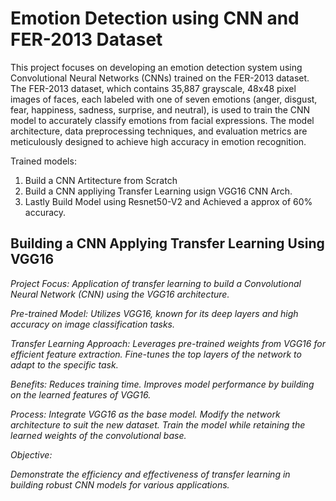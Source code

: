 # Emotion Detection using CNN and FER-2013 Dataset

This project focuses on developing an emotion detection system using Convolutional Neural Networks (CNNs) trained on the FER-2013 dataset. The FER-2013 dataset, which contains 35,887 grayscale, 48x48 pixel images of faces, each labeled with one of seven emotions (anger, disgust, fear, happiness, sadness, surprise, and neutral), is used to train the CNN model to accurately classify emotions from facial expressions. The model architecture, data preprocessing techniques, and evaluation metrics are meticulously designed to achieve high accuracy in emotion recognition.

Trained models:

1. Build a CNN Artitecture from Scratch
2. Build a CNN appliying Transfer Learning usign VGG16 CNN Arch.
3. Lastly Build Model using Resnet50-V2 and Achieved a approx of 60% accuracy.





## Building a CNN Applying Transfer Learning Using VGG16

*Project Focus: Application of transfer learning to build a Convolutional Neural Network (CNN) using the VGG16 architecture.*

*Pre-trained Model: Utilizes VGG16, known for its deep layers and high accuracy on image classification tasks.*

*Transfer Learning Approach:*
*Leverages pre-trained weights from VGG16 for efficient feature extraction.*
*Fine-tunes the top layers of the network to adapt to the specific task.*

*Benefits:*
*Reduces training time.*
*Improves model performance by building on the learned features of VGG16.*

*Process:*
*Integrate VGG16 as the base model.*
*Modify the network architecture to suit the new dataset.*
*Train the model while retaining the learned weights of the convolutional base.*

*Objective:*

*Demonstrate the efficiency and effectiveness of transfer learning in building robust CNN models for various applications.*

